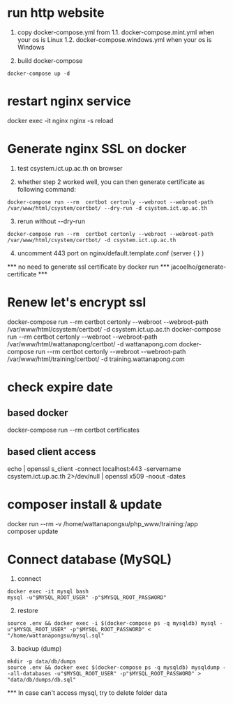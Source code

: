 # run http website
1. copy docker-compose.yml from
   1.1. docker-compose.mint.yml when your os is Linux
   1.2. docker-compose.windows.yml when your os is Windows

2. build docker-compose
```
docker-compose up -d
```

# restart nginx service
docker exec -it nginx nginx -s reload

# Generate nginx SSL on docker


1. test csystem.ict.up.ac.th on browser

2. whether step 2 worked well, you can then generate certificate as following command:
```
docker-compose run --rm  certbot certonly --webroot --webroot-path /var/www/html/csystem/certbot/ --dry-run -d csystem.ict.up.ac.th
```
3. rerun without --dry-run
```
docker-compose run --rm  certbot certonly --webroot --webroot-path /var/www/html/csystem/certbot/ -d csystem.ict.up.ac.th
```
4. uncomment 443 port on nginx/default.template.conf (server { } )

*** no need to generate ssl certificate by docker run *** jacoelho/generate-certificate ***

# Renew let's encrypt ssl
docker-compose run --rm  certbot certonly --webroot --webroot-path /var/www/html/csystem/certbot/ -d csystem.ict.up.ac.th
docker-compose run --rm  certbot certonly --webroot --webroot-path /var/www/html/wattanapong/certbot/ -d wattanapong.com
docker-compose run --rm  certbot certonly --webroot --webroot-path /var/www/html/training/certbot/ -d training.wattanapong.com

# check expire date
## based docker
docker-compose run --rm  certbot certificates

## based client access
echo | openssl s_client -connect localhost:443 -servername csystem.ict.up.ac.th 2>/dev/null | openssl x509 -noout -dates

# composer install & update
docker run --rm -v /home/wattanapongsu/php_www/training:/app composer update


# Connect database (MySQL)
1. connect 
```
docker exec -it mysql bash
mysql -u"$MYSQL_ROOT_USER" -p"$MYSQL_ROOT_PASSWORD"
```

2. restore
```
source .env && docker exec -i $(docker-compose ps -q mysqldb) mysql -u"$MYSQL_ROOT_USER" -p"$MYSQL_ROOT_PASSWORD" < "/home/wattanapongsu/mysql.sql"
```

3. backup (dump)
```
mkdir -p data/db/dumps
source .env && docker exec $(docker-compose ps -q mysqldb) mysqldump --all-databases -u"$MYSQL_ROOT_USER" -p"$MYSQL_ROOT_PASSWORD" > "data/db/dumps/db.sql"
```
*** In case can't access mysql, try to delete folder data